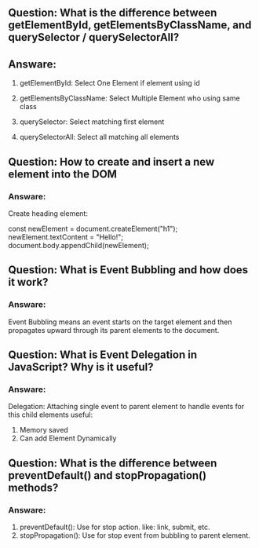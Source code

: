 ## Question: What is the difference between getElementById, getElementsByClassName, and querySelector / querySelectorAll?

## Answare:

1. getElementById: Select One Element if element using id

2. getElementsByClassName: Select Multiple Element who using same class

3. querySelector: Select matching first element

4. querySelectorAll: Select all matching all elements

## Question: How to create and insert a new element into the DOM

### Answare:

Create heading element:

const newElement = document.createElement("h1");  
newElement.textContent = "Hello!";  
document.body.appendChild(newElement);

## Question: What is Event Bubbling and how does it work?

### Answare:

Event Bubbling means an event starts on the target element and then propagates upward through its parent elements to the document.

## Question: What is Event Delegation in JavaScript? Why is it useful?

### Answare:

Delegation: Attaching single event to parent element to handle events for this child elements
useful:

1. Memory saved
2. Can add Element Dynamically

## Question: What is the difference between preventDefault() and stopPropagation() methods?

### Answare:

1. preventDefault(): Use for stop action. like: link, submit, etc.
2. stopPropagation(): Use for stop event from bubbling to parent element.
